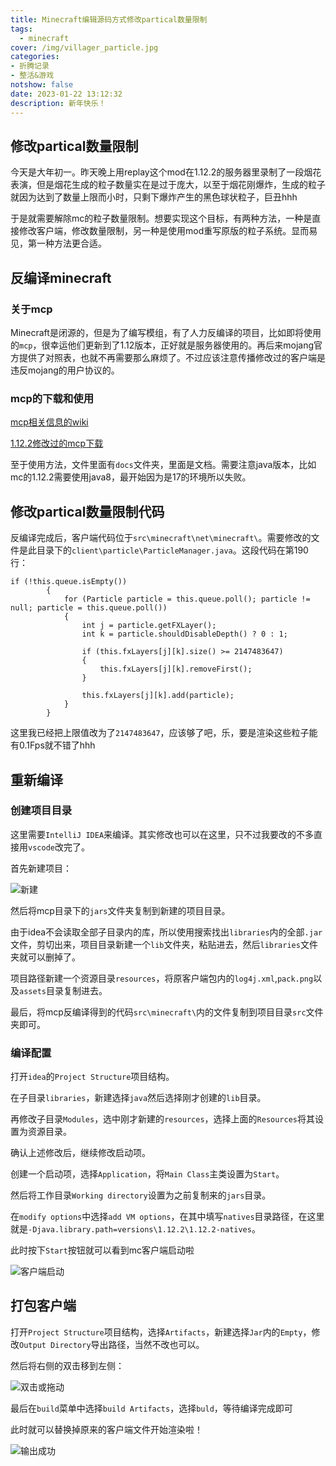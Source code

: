 ```yaml
---
title: Minecraft编辑源码方式修改partical数量限制
tags:
  - minecraft
cover: /img/villager_particle.jpg
categories:
- 折腾记录
- 整活&游戏
notshow: false
date: 2023-01-22 13:12:32
description: 新年快乐！
---
```

## 修改partical数量限制
今天是大年初一。昨天晚上用replay这个mod在1.12.2的服务器里录制了一段烟花表演，但是烟花生成的粒子数量实在是过于庞大，以至于烟花刚爆炸，生成的粒子就因为达到了数量上限而小时，只剩下爆炸产生的黑色球状粒子，巨丑hhh

于是就需要解除mc的粒子数量限制。想要实现这个目标，有两种方法，一种是直接修改客户端，修改数量限制，另一种是使用mod重写原版的粒子系统。显而易见，第一种方法更合适。

## 反编译minecraft
### 关于mcp
Minecraft是闭源的，但是为了编写模组，有了人力反编译的项目，比如即将使用的`mcp`，很幸运他们更新到了1.12版本，正好就是服务器使用的。再后来mojang官方提供了对照表，也就不再需要那么麻烦了。不过应该注意传播修改过的客户端是违反mojang的用户协议的。
### mcp的下载和使用
[mcp相关信息的wiki](https://minecraft.fandom.com/zh/wiki/%E8%BE%85%E5%8A%A9%E7%A8%8B%E5%BA%8F%E4%B8%8E%E7%BC%96%E8%BE%91%E5%99%A8/Mod_Coder_Pack#%E9%93%BE%E6%8E%A5)

[1.12.2修改过的mcp下载](https://cr.triority.cn/f/VETK/mc-1.12.2-source_files-master.zip)

至于使用方法，文件里面有`docs`文件夹，里面是文档。需要注意java版本，比如mc的1.12.2需要使用java8，最开始因为是17的环境所以失败。

## 修改partical数量限制代码
反编译完成后，客户端代码位于`src\minecraft\net\minecraft\`。需要修改的文件是此目录下的`client\particle\ParticleManager.java`。这段代码在第190行：
```
if (!this.queue.isEmpty())
        {
            for (Particle particle = this.queue.poll(); particle != null; particle = this.queue.poll())
            {
                int j = particle.getFXLayer();
                int k = particle.shouldDisableDepth() ? 0 : 1;

                if (this.fxLayers[j][k].size() >= 2147483647)
                {
                    this.fxLayers[j][k].removeFirst();
                }

                this.fxLayers[j][k].add(particle);
            }
        }
```
这里我已经把上限值改为了`2147483647`，应该够了吧，乐，要是渲染这些粒子能有0.1Fps就不错了hhh

## 重新编译
### 创建项目目录
这里需要`IntelliJ IDEA`来编译。其实修改也可以在这里，只不过我要改的不多直接用`vscode`改完了。

首先新建项目：

![新建](QQ截图20230122150214.png)

然后将mcp目录下的`jars`文件夹复制到新建的项目目录。

由于idea不会读取全部子目录内的库，所以使用搜索找出`libraries`内的全部`.jar`文件，剪切出来，项目目录新建一个`lib`文件夹，粘贴进去，然后`libraries`文件夹就可以删掉了。

项目路径新建一个资源目录`resources`，将原客户端包内的`log4j.xml`,`pack.png`以及`assets`目录复制进去。

最后，将mcp反编译得到的代码`src\minecraft\`内的文件复制到项目目录`src`文件夹即可。

### 编译配置
打开`idea`的`Project Structure`项目结构。

在子目录`libraries`，新建选择`java`然后选择刚才创建的`lib`目录。

再修改子目录`Modules`，选中刚才新建的`resources`，选择上面的`Resources`将其设置为资源目录。

确认上述修改后，继续修改启动项。

创建一个启动项，选择`Application`，将`Main Class`主类设置为`Start`。

然后将工作目录`Working directory`设置为之前复制来的`jars`目录。

在`modify options`中选择`add VM options`，在其中填写`natives`目录路径，在这里就是`-Djava.library.path=versions\1.12.2\1.12.2-natives`。

此时按下`Start`按钮就可以看到mc客户端启动啦

![客户端启动](QQ截图20230122161722.png)

## 打包客户端
打开`Project Structure`项目结构，选择`Artifacts`，新建选择`Jar`内的`Empty`，修改`Output Directory`导出路径，当然不改也可以。

然后将右侧的双击移到左侧：

![双击或拖动](QQ截图20230122162554.png)

最后在`build`菜单中选择`build Artifacts`，选择`buld`，等待编译完成即可

此时就可以替换掉原来的客户端文件开始渲染啦！

![输出成功](QQ截图20230122163156.png)